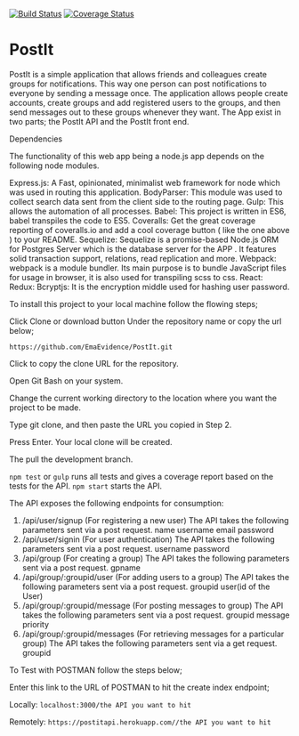 [![Build Status](https://travis-ci.org/EmaEvidence/PostIt.svg?branch=Refactor-Model)](https://travis-ci.org/EmaEvidence/PostIt)
[![Coverage Status](https://coveralls.io/repos/github/EmaEvidence/PostIt/badge.svg?branch=Refactor-Model)](https://coveralls.io/github/EmaEvidence/PostIt?branch=Refactor-Model)
# PostIt
PostIt is a simple application that allows friends and colleagues create groups for notifications. This way one person can post notifications to everyone by sending a message once. The application allows people create accounts, create groups and add registered users to the groups, and then send messages out to these groups whenever they want. The App exist in two parts; the PostIt API and the PostIt front end.

Dependencies

The functionality of this web app being a node.js app depends on the following node modules.

Express.js: A Fast, opinionated, minimalist web framework for node which was used in routing this application.
BodyParser: This module was used to collect search data sent from the client side to the routing page.
Gulp: This allows the automation of all processes.
Babel: This project is written in ES6, babel transpiles the code to ES5.
Coveralls: Get the great coverage reporting of coveralls.io and add a cool coverage button ( like the one above ) to your README.
Sequelize: Sequelize is a promise-based Node.js ORM for Postgres Server which is the database server for the APP . It features solid transaction support, relations, read replication and more.
Webpack: webpack is a module bundler. Its main purpose is to bundle JavaScript files for usage in browser, it is also used for transpiling scss to css.
React:
Redux:
Bcryptjs: It is the encryption middle used for hashing user password.


To install this project to your local machine follow the flowing steps;

Click Clone or download button Under the repository name or copy the url below;

```https://github.com/EmaEvidence/PostIt.git```

Click to copy the clone URL for the repository.

Open Git Bash on your system.

Change the current working directory to the location where you want the project to be made.

Type git clone, and then paste the URL you copied in Step 2.

Press Enter. Your local clone will be created.

The pull the development branch.

```npm test``` or ```gulp``` runs all tests and gives a coverage report based on the tests for the API. ```npm start``` starts the API.

The API exposes the following endpoints for consumption:
  1. /api/user/signup (For registering a new user)
    The API takes the following parameters sent via a post request.
      name
      username
      email
      password
  2. /api/user/signin (For user authentication)
    The API takes the following parameters sent via a post request.
      username
      password
  3. /api/group (For creating a group)
    The API takes the following parameters sent via a post request.
      gpname
  4. /api/group/:groupid/user (For adding users to a group)
    The API takes the following parameters sent via a post request.
      groupid
      user(id of the User)
  5. /api/group/:groupid/message (For posting messages to  group)
    The API takes the following parameters sent via a post request.
      groupid
      message
      priority
  6. /api/group/:groupid/messages (For retrieving messages for a particular group)
    The API takes the following parameters sent via a get request.
      groupid

To Test with POSTMAN follow the steps below;

Enter this link to the URL of POSTMAN to hit the create index endpoint;

Locally: ```localhost:3000/the API you want to hit```

Remotely: ```https://postitapi.herokuapp.com//the API you want to hit```
